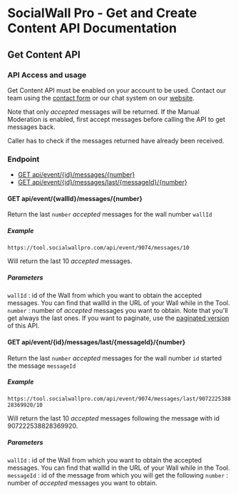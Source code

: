 # SocialWall Pro - Get and Create Content API Documentation

## Get Content API

### API Access and usage

Get Content API must be enabled on your account to be used. Contact our team using the [contact form](https://www.socialwallpro.com/contact) or our chat system on our [website](https://www.socialwallpro.com).

Note that only *accepted* messages will be returned. If the Manual Moderation is enabled, first accept messages before calling the API to get messages back.

Caller has to check if the messages returned have already been received.

### Endpoint
- [GET api/event/{id}/messages/{number}](#get-apieventidmessagesnumber)
- [GET api/event/{id}/messages/last/{messageId}/{number}](#get-apieventidmessageslastmessageidnumber)


#### GET api/event/{wallId}/messages/{number}

Return the last `number` *accepted* messages for the wall number `wallId`

##### Example
`https://tool.socialwallpro.com/api/event/9074/messages/10`

Will return the last 10 *accepted* messages.

##### Parameters

`wallId` : id of the Wall from which you want to obtain the accepted messages. You can find that wallId in the URL of your Wall while in the Tool.
`number` : number of *accepted* messages you want to obtain. Note that you'll get always the last ones. If you want to paginate, use the [paginated version](#get-apieventidmessageslastmessageidnumber) of this API.

#### GET api/event/{id}/messages/last/{messageId}/{number}

Return the last `number` *accepted* messages for the wall number `id` started the message `messageId`

##### Example
`https://tool.socialwallpro.com/api/event/9074/messages/last/907222538828369920/10`

Will return the last 10 *accepted* messages following the message with id 907222538828369920.

##### Parameters
`wallId` : id of the Wall from which you want to obtain the accepted messages. You can find that wallId in the URL of your Wall while in the Tool.
`messageId` : id of the message from which you will get the following
`number` : number of *accepted* messages you want to obtain.

